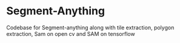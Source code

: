 # Segment-Anything
Codebase for Segment-anything along with tile extraction, polygon extraction, Sam on open cv and SAM on tensorflow
